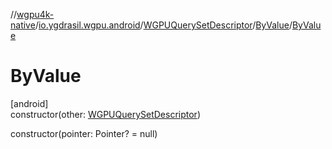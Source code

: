 //[wgpu4k-native](../../../../index.md)/[io.ygdrasil.wgpu.android](../../index.md)/[WGPUQuerySetDescriptor](../index.md)/[ByValue](index.md)/[ByValue](-by-value.md)

# ByValue

[android]\
constructor(other: [WGPUQuerySetDescriptor](../index.md))

constructor(pointer: Pointer? = null)